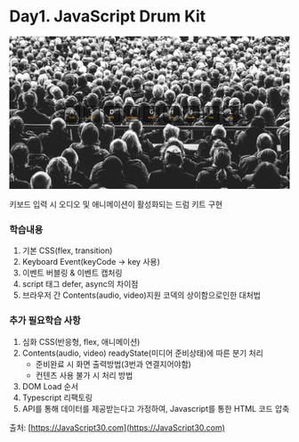 # Day1. JavaScript Drum Kit

![스크린샷 썸네일](./thumbnail.png)

키보드 입력 시 오디오 및 애니메이션이 활성화되는 드럼 키트 구현

### 학습내용

1. 기본 CSS(flex, transition)
2. Keyboard Event(keyCode -> key 사용)
3. 이벤트 버블링 & 이벤트 캡처링
4. script 태그 defer, async의 차이점
5. 브라우저 간 Contents(audio, video)지원 코덱의 상이함으로인한 대처법

### 추가 필요학습 사항

1. 심화 CSS(반응형, flex, 애니메이션)
2. Contents(audio, video) readyState(미디어 준비상태)에 따른 분기 처리
    - 준비완료 시 화면 출력방법(3번과 연결지어야함)
    - 컨텐츠 사용 불가 시 처리 방법
3. DOM Load 순서
4. Typescript 리팩토링
5. API를 통해 데이터를 제공받는다고 가정하여, Javascript를 통한 HTML 코드 압축

출처: [https://JavaScript30.com](https://JavaScript30.com)
